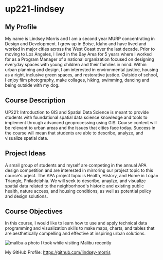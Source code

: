 # up221-lindsey

## My Profile
My name is Lindsey Morris and I am a second year MURP concentrating in Design and Development. I grew up in Boise, Idaho and have lived and worked in major cities across the West Coast over the last decade. Prior to moving to Los Angeles, I lived in the Bay Area for 5 years where I worked for as a Program Manager of a national organization focused on designing everyday spaces with young children and their families in mind. Within urban planning and design, I am interested in environmental justice, housing as a right, inclusive green spaces, and restorative justice. Outside of school, I enjoy film photography, make collages, hiking, swimming, dancing and being outside with my dog. 

## Course Description
UP221: Introduction to GIS and Spatial Data Science is meant to provide students with foundational spatial data science knowledge and tools to implement through advanced geoprocessing using GIS. Course content will be relevant to urban areas and the issues that cities face today. Success in the course will mean that students are able to describe, analyze, and visualize spatial data. 

## Project Ideas
A small group of students and myself are competing in the annual APA design competition and are interested in mirroring our project topic to this course's prject. The APA project topic is Health, History, and Home in Logan Triangle, Philadelphia. We will seek to describe, anaylze, and visualize spatial data related to the neighborhood's historic and existing public health, nature access, and housing conditions, as well as potential policy and design solutions.

## Course Objectives
In this course, I would like to learn how to use and apply technical data programming and visualization skills to make maps, charts, and tables that are aesthetically compelling and effective at inspiring urban solutions. 

![malibu](https://user-images.githubusercontent.com/122329602/212527116-940e52e2-6e28-45cb-95e3-3390edaf1d04.jpg)
a photo I took while visiting Malibu recently

My GitHub Profile: https://github.com/lindsey-morris
